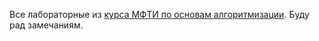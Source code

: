 Все лабораторные из [курса МФТИ по основам алгоритмизации](http://judge.mipt.ru/mipt_cs_on_python3/).
Буду рад замечаниям.